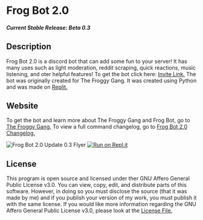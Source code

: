 # Frog Bot 2.0
##### Current Stable Release: Beta 0.3
## Description

Frog Bot 2.0 is a discord bot that can add some fun to your server! It has many uses such as light moderation, reddit scraping, quick reactions, music listening, and oter helpful features! To get the bot click here: [Invite Link.](https://www.google.com/url=https%3A%2F%2Fdiscord.gg%2FZsmcAcmWrA&sa=D&sntz=1&usg=AFQjCNHpQjZgEO7Amn97Djb50gvYaYHdeA) The bot was originally created for The Froggy Gang. It was created using Python and was made on [Replit.](https://replit.com) 

## Website

To get the bot and learn more about The Froggy Gang and Frog Bot, go to [The Froggy Gang.](https://sites.google.com/view/the-froggy-gang/home)
To view a full command changelog, go to [Frog Bot 2.0 Changelog.](https://docs.google.com/document/d/1Lo62dreCjfNr0GNWGwCid1ZX-cgBqMz1xsxHmNZHhJk/edit?usp=sharing)

![Frog Bot 2.0 Update 0.3 Flyer](https://raw.githubusercontent.com/HereJohnnyboi/Frog-Bot-2.0/HereJohnnyboi-flyers/Frog%20Bot%200.3.png)
[![Run on Repl.it](https://repl.it/badge/github/HereJohnnyboi/Frog-Bot-2.0)](https://repl.it/github/HereJohnnyboi/Frog-Bot-2.0)

## License

This program is open source and licensed under ther GNU Affero General Public License v3.0. You can view, copy, edit, and distribute parts of this software. However, in doing so you must disclose the source (that it was made by me) and if you publish your version of my work, you must publish it with the same license. If you would like more information regarding the GNU Affero General Public License v3.0, please look at the [License File.](https://github.com/HereJohnnyboi/Frog-Bot-2.0/blob/main/LICENSE)
